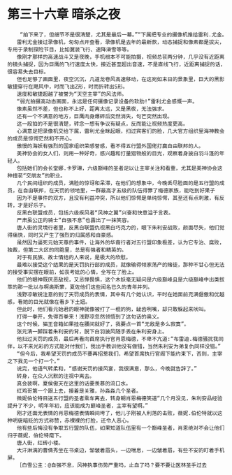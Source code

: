 # 第三十六章 暗杀之夜
        “拍下来了，但细节不是很清楚，尤其是最后一幕。”“下属把专业的摄像机推给雷利.尤金。
       雷利尤金接过录像机，匆匆点开查看，录像机是去年的最新款，动态捕捉和像素都是拔尖，专用于录制探险节目，比如翼装飞行、速降滑雪等等。
       像刚才那样的高速战斗又是夜晚，手机根本不可能拍摄，视频总苌两分钟，几乎没有近距离的镜头捕捉，因为巨鹰的飞行速度太快，接近甚至超出音速，不是直线飞行，近距离捕捉的话，很容易失去目标。
       但也足够了画面里，夜空沉沉，几道龙卷风高速移动，在这宛如末日的景象里，巨大的黑影敏捷穿行在飓风中，时而飞出Z形，时而折转出S形。
       速度和敏捷超越了被誉为“天空主宰”的风法师。
       “弱光拍摄高动态画面，永远是任何摄像记录设备的软肋!”雷利尤金感慨一声。
       像素虽然不差，但也称不上好，距离太远，又是黑夜，无法强求。
       还有一个不满意的地方，巨鹰肉身爆碎后突然消失，句芒突然出现。
       这一段拍的不是很清楚，转念一想有争议有疑点，反而能让视频热度更高。
       心满意足把录像机交给下属，雷利尤金眯起眼，扫过宾客们的脸，几大官方组织里海神教会的成员是惊愕茫然和不开心。
       傲慢的海妖有强烈的国家组织荣感誉感，看不得五行盟外国佬打赢自由联邦的人。
       美神协会的女人们，则用一种好奇，感兴趣和打量猎物般的目光，观察着身披白羽斗篷的年轻人。
       包括她们的会长堂娜.卡罗琳，六级巅峰的圣者足以让主宰关注和看重，尤其是美神协会这种擅苌“交朋友”的职业。
       几个民间组织的成员，满脸的惊讶和呆滞，在他们的想象中，今晚丢尽脸面的是五行盟的成员，在自由联邦，在天罚的领地里，一群最高才五级的队伍得罪了梅德家族，能吃到好果子
       因为不是事件的双方，且没有利益冲突，所以他们惊愕是单纯惊愕，其至还有点刺激，有反转，才是好乐子。
       反黑白联盟成员，包括六级疾风者“风神之翼”兴奋和快意溢于言表。
       严肃虽公正的骑士“自强不息”也露出了一抹笑容。
       唐人街的灵境行者里，反黑白联盟仇视黑白巧克力的，眼下朱利安战败，颜面尽失，他们觉得痛快，同时又产生了强烈的归属感和自豪感。
       虽然因为逼死元始天尊的事件，让海外的华裔行者对五行盟印象极差，认为它专治、腐败，独裁，但第二大区的同胞里，总是有强者和精英的。
       对于有民族、故士情结的人来说，是极大的欣慰。
       最难以接受这个结果的是天罚执行部的成员，就像输得倾家荡产的赌徒，那种不甘心但无法的接受事实摆在眼前，如丧考妣的心情，全写在了脸上。
       他们的眼神既厌恶敌视，又忌惮畏惧，这个木妖毫无疑问是六级巅峰且是六级巅峰中出类拔萃的那一批以与啊奥斯蒙，夏佐他们这些闻名已久的青年并列。
       浅野凉敏锐注意的到了天罚成员的表情，其中有几个她认识，平时在她面前充满倨傲和优越感，看她的目光就像在看乡下土妞。
       但此时，他们看元始君的眼神就像被打了一棍的狗，龇齿咧嘴，却只敢躲起来吠叫。
       打得一拳开，免得百拳来！浅野凉忽然领悟到了这句话的奥义。
       这个时候，猫王音箱如果挂在腰间就好了，我要点一首“无敌是多么寂寞”。
       张元清一脚踩着朱利安的背，脱下白羽披风随手丢在朱利安身上。
       他扫过天罚的成员，最后再看向首席执行官肖恩梅德，不卑不亢道:“布雷迪.梅德骚扰我同伴，以不来光彩的方式能对付我们，我出手教训他没有做错，当然朱利安为弟复仇同样没错。”
       “但今后，我希望天罚的成员不要再招惹我们，希望首席执行官阁下能约束下，否则，主宰之下我见一个打一个。”
       说完，他语气转柔和，“感谢天罚的接风宴，我很满意，那么，今晚就告辞了。”
       转身，在众人沉默的注视中离去。
       真会装啊，夏侯傲天在这里的话要羡慕的流口水。
       红鸡哥第一个跟上去，接着是关雅，孙淼淼几个圣者。
       微妮伯伦特目送五行盟的圣者乘车离去，转身朝肖恩梅德笑道“几个月没见，朱利安品经验提升了不少，明年年初，应该能成为巅峰圣者，主宰有望啊。”
       刚才还面无表情的肖恩梅德表情瞬间垮了，他儿子刚被人利落的击败，薇妮.伯伦特就以这种明襃暗贬的方式称赞，赤裸裸的打脸，还令人恶心。
       他有些后悔没有争取五行盟的队伍，如果知道队伍里有一个巅峰圣者，肖恩绝对不会让他们归于薇妮，伯伦特麾下。
       唐人街，红砖小楼。
       大汗淋漓的曹倩秀坐在书桌边，邹皱着眉头，一边喘息，一边皱着眉，有些不安的盯着手机屏。
       ［白雪公主：@自强不息，风神执事伤势严重吗，止血了吗？要不要让医林圣手过去